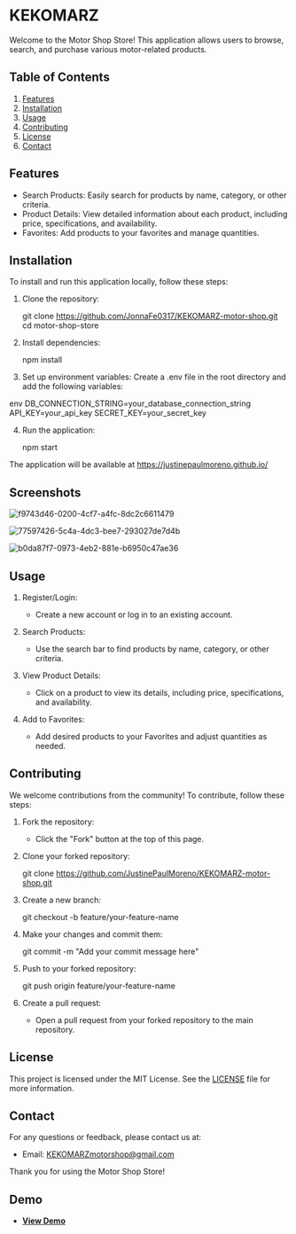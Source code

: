 # KEKOMARZ

Welcome to the Motor Shop Store! This application allows users to browse, search, and purchase various motor-related products.

## Table of Contents
1. [Features](#features)
2. [Installation](#installation)
3. [Usage](#usage)
4. [Contributing](#contributing)
5. [License](#license)
6. [Contact](#contact)

## Features
- Search Products: Easily search for products by name, category, or other criteria.
- Product Details: View detailed information about each product, including price, specifications, and availability.
- Favorites: Add products to your favorites and manage quantities.

## Installation
To install and run this application locally, follow these steps:

1. Clone the repository:
    
    git clone https://github.com/JonnaFe0317/KEKOMARZ-motor-shop.git
    cd motor-shop-store
    

2. Install dependencies:
    
    npm install
    

3. Set up environment variables:
    Create a .env file in the root directory and add the following variables:
    
env
    DB_CONNECTION_STRING=your_database_connection_string
    API_KEY=your_api_key
    SECRET_KEY=your_secret_key
    

4. Run the application:
    
    npm start
    

The application will be available at https://justinepaulmoreno.github.io/

## Screenshots
![f9743d46-0200-4cf7-a4fc-8dc2c6611479](https://github.com/user-attachments/assets/c316bd8a-20b3-41ee-a9ca-4ed1c530bb56)

![77597426-5c4a-4dc3-bee7-293027de7d4b](https://github.com/user-attachments/assets/d7bb735d-690f-4e85-b313-b0df56f1bc70)

![b0da87f7-0973-4eb2-881e-b6950c47ae36](https://github.com/user-attachments/assets/45aa70a4-4aff-426e-89a4-e2506431ff2f)

## Usage
1. Register/Login:
   - Create a new account or log in to an existing account.

2. Search Products:
   - Use the search bar to find products by name, category, or other criteria.

3. View Product Details:
   - Click on a product to view its details, including price, specifications, and availability.

4. Add to Favorites:
   - Add desired products to your Favorites and adjust quantities as needed.


## Contributing
We welcome contributions from the community! To contribute, follow these steps:

1. Fork the repository:
    - Click the "Fork" button at the top of this page.

2. Clone your forked repository:
    
    git clone https://github.com/JustinePaulMoreno/KEKOMARZ-motor-shop.git
    

3. Create a new branch:
    
    git checkout -b feature/your-feature-name
    

4. Make your changes and commit them:
    
    git commit -m "Add your commit message here"
    

5. Push to your forked repository:
    
    git push origin feature/your-feature-name
    

6. Create a pull request:
    - Open a pull request from your forked repository to the main repository.

## License
This project is licensed under the MIT License. See the [LICENSE](LICENSE) file for more information.

## Contact
For any questions or feedback, please contact us at:
- Email: KEKOMARZmotorshop@gmail.com

Thank you for using the Motor Shop Store!

## Demo

- **[View Demo](https://justinepaulmoreno.github.io/)**
